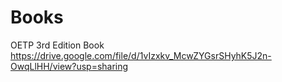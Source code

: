 # Books
OETP 3rd Edition Book
https://drive.google.com/file/d/1vIzxkv_McwZYGsrSHyhK5J2n-OwqLlHH/view?usp=sharing
